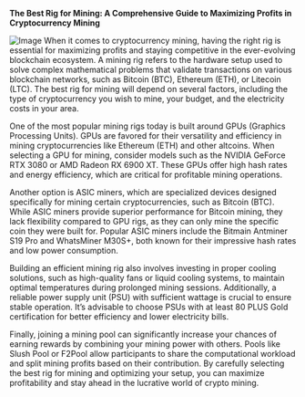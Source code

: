 **The Best Rig for Mining: A Comprehensive Guide to Maximizing Profits in Cryptocurrency Mining**


![Image](https://github.com/user-attachments/assets/b8266eee-691e-4ee1-99ef-bfa10d234fd4)
When it comes to cryptocurrency mining, having the right rig is essential for maximizing profits and staying competitive in the ever-evolving blockchain ecosystem. A mining rig refers to the hardware setup used to solve complex mathematical problems that validate transactions on various blockchain networks, such as Bitcoin (BTC), Ethereum (ETH), or Litecoin (LTC). The best rig for mining will depend on several factors, including the type of cryptocurrency you wish to mine, your budget, and the electricity costs in your area.

One of the most popular mining rigs today is built around GPUs (Graphics Processing Units). GPUs are favored for their versatility and efficiency in mining cryptocurrencies like Ethereum (ETH) and other altcoins. When selecting a GPU for mining, consider models such as the NVIDIA GeForce RTX 3080 or AMD Radeon RX 6900 XT. These GPUs offer high hash rates and energy efficiency, which are critical for profitable mining operations.

Another option is ASIC miners, which are specialized devices designed specifically for mining certain cryptocurrencies, such as Bitcoin (BTC). While ASIC miners provide superior performance for Bitcoin mining, they lack flexibility compared to GPU rigs, as they can only mine the specific coin they were built for. Popular ASIC miners include the Bitmain Antminer S19 Pro and WhatsMiner M30S+, both known for their impressive hash rates and low power consumption.

Building an efficient mining rig also involves investing in proper cooling solutions, such as high-quality fans or liquid cooling systems, to maintain optimal temperatures during prolonged mining sessions. Additionally, a reliable power supply unit (PSU) with sufficient wattage is crucial to ensure stable operation. It’s advisable to choose PSUs with at least 80 PLUS Gold certification for better efficiency and lower electricity bills.

Finally, joining a mining pool can significantly increase your chances of earning rewards by combining your mining power with others. Pools like Slush Pool or F2Pool allow participants to share the computational workload and split mining profits based on their contribution. By carefully selecting the best rig for mining and optimizing your setup, you can maximize profitability and stay ahead in the lucrative world of crypto mining.